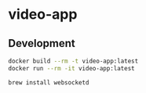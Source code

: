 # video-app

## Development

```bash
docker build --rm -t video-app:latest
docker run --rm -it video-app:latest
```

```bash
brew install websocketd
```
